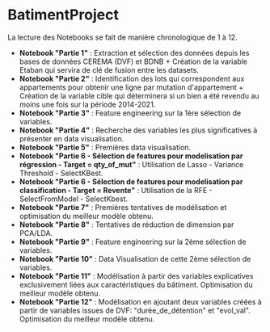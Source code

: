 # BatimentProject
La lecture des Notebooks se fait de maniére chronologique de 1 à 12.
- **Notebook "Partie 1"** : Extraction et sélection des données depuis les bases de données CEREMA (DVF) et BDNB + Création de la variable Etaban qui servira de clé de fusion entre les datasets.
- **Notebook "Partie 2"** : Identification des lots qui correspondent aux appartements pour obtenir une ligne par mutation d'appartement + Création de la variable cible qui déterminera si un bien a été revendu au moins une fois sur la période 2014-2021.
- **Notebook "Partie 3"** : Feature engineering sur la 1ère sélection de variables.
- **Notebook "Partie 4"** : Recherche des variables les plus significatives à présenter en data visualisation.
- **Notebook "Partie 5"** : Premières data visualisation.
- **Notebook "Partie 6 - Sélection de features pour modelisation par régression - Target = qty_of_mut"** : Utilisation de Lasso - Variance Threshold - SelectKBest.
- **Notebook "Partie 6 - Sélection de features pour modelisation par classification - Target = Revente"** : Utilisation de la RFE - SelectFromModel - SelectKbest.
- **Notebook "Partie 7"** : Premières tentatives de modélisation et optimisation du meilleur modèle obtenu.
- **Notebook "Partie 8"** : Tentatives de réduction de dimension par PCA/LDA.
- **Notebook "Partie 9"** : Feature engineering sur la 2ème sélection de variables.
- **Notebook "Partie 10"** : Data Visualisation de cette 2ème sélection de variables.
- **Notebook "Partie 11"** : Modélisation à partir des variables explicatives exclusivement liées aux caractéristiques du bâtiment. Optimisation du meilleur modèle obtenu.
- **Notebook "Partie 12"** : Modélisation en ajoutant deux variables créées à partir de variables issues de DVF: "durée_de_détention" et "evol_val". Optimisation du meilleur modèle obtenu.
